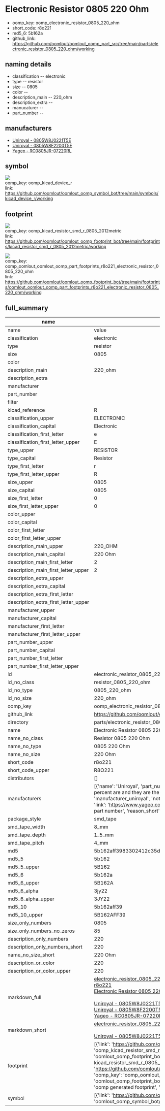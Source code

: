 # Electronic Resistor 0805 220 Ohm

  
* oomp_key: oomp_electronic_resistor_0805_220_ohm 
* short_code: r8o221
* md5_6: 5b162a  
* github_link: https://github.com/oomlout/oomlout_oomp_part_src/tree/main/parts/electronic_resistor_0805_220_ohm/working  
## naming details
* classification -- electronic
* type -- resistor
* size -- 0805
* color -- 
* description_main -- 220_ohm
* description_extra -- 
* manucaturer -- 
* part_number -- 


## manufacturers
* [Uniroyal - 0805W8J0221T5E]()  
* [Uniroyal - 0805W8F2200T5E]()  
* [Yageo - RC0805JR-07220RL](https://www.yageo.com/en/Chart/Download/pdf/RC0805JR-07220RL)  

## symbol

![](symbol/{index}/working/working_600.png)  
oomp_key: oomp_kicad_device_r  
link: https://github.com/oomlout/oomlout_oomp_symbol_bot/tree/main/symbols/kicad_device_r/working  

## footprint

![](footprint/{index}/working/working_600.png)  
oomp_key: oomp_kicad_resistor_smd_r_0805_2012metric  
link: https://github.com/oomlout/oomlout_oomp_footprint_bot/tree/main/footprints/kicad_resistor_smd_r_0805_2012metric/working  

![](footprint/{index}/working/working_600.png)  
oomp_key: oomp_oomlout_oomlout_oomp_part_footprints_r8o221_electronic_resistor_0805_220_ohm  
link: https://github.com/oomlout/oomlout_oomp_footprint_bot/tree/main/footprints/oomlout_oomlout_oomp_part_footprints_r8o221_electronic_resistor_0805_220_ohm/working  

## full_summary
| name | value | 
| --- | --- | 
| name | value | 
| classification | electronic | 
| type | resistor | 
| size | 0805 | 
| color |  | 
| description_main | 220_ohm | 
| description_extra |  | 
| manufacturer |  | 
| part_number |  | 
| filter |  | 
| kicad_reference | R | 
| classification_upper | ELECTRONIC | 
| classification_capital | Electronic | 
| classification_first_letter | e | 
| classification_first_letter_upper | E | 
| type_upper | RESISTOR | 
| type_capital | Resistor | 
| type_first_letter | r | 
| type_first_letter_upper | R | 
| size_upper | 0805 | 
| size_capital | 0805 | 
| size_first_letter | 0 | 
| size_first_letter_upper | 0 | 
| color_upper |  | 
| color_capital |  | 
| color_first_letter |  | 
| color_first_letter_upper |  | 
| description_main_upper | 220_OHM | 
| description_main_capital | 220 Ohm | 
| description_main_first_letter | 2 | 
| description_main_first_letter_upper | 2 | 
| description_extra_upper |  | 
| description_extra_capital |  | 
| description_extra_first_letter |  | 
| description_extra_first_letter_upper |  | 
| manufacturer_upper |  | 
| manufacturer_capital |  | 
| manufacturer_first_letter |  | 
| manufacturer_first_letter_upper |  | 
| part_number_upper |  | 
| part_number_capital |  | 
| part_number_first_letter |  | 
| part_number_first_letter_upper |  | 
| id | electronic_resistor_0805_220_ohm | 
| id_no_class | resistor_0805_220_ohm | 
| id_no_type | 0805_220_ohm | 
| id_no_size | 220_ohm | 
| oomp_key | oomp_electronic_resistor_0805_220_ohm | 
| github_link | https://github.com/oomlout/oomlout_oomp_part_src/tree/main/parts/electronic_resistor_0805_220_ohm/working | 
| directory | parts/electronic_resistor_0805_220_ohm | 
| name | Electronic Resistor 0805 220 Ohm | 
| name_no_class | Resistor 0805 220 Ohm | 
| name_no_type | 0805 220 Ohm | 
| name_no_size | 220 Ohm | 
| short_code | r8o221 | 
| short_code_upper | R8O221 | 
| distributors | [] | 
| manufacturers | [{'name': 'Uniroyal', 'part_number': '0805W8J0221T5E', 'link': '', 'id': 'manufacturer_uniroyal', 'note': {'reason': 'did this one first, but not in jlc pcb basic parts and 1 percent are and they are the same price', 'reason_short': 'not in jlc basic parts'}}, {'name': 'Uniroyal', 'part_number': '0805W8F2200T5E', 'link': '', 'id': 'manufacturer_uniroyal', 'note': {'reason': 'in the jlc basic parts catalogue', 'reason_short': 'jlc basic part'}}, {'name': 'Yageo', 'part_number': 'RC0805JR-07220RL', 'link': 'https://www.yageo.com/en/Chart/Download/pdf/RC0805JR-07220RL', 'id': 'manufacturer_yageo', 'note': {'reason': 'yageo is a commonly cross referenced part number', 'reason_short': 'available everywhere'}}] | 
| package_style | smd_tape | 
| smd_tape_width | 8_mm | 
| smd_tape_depth | 1_5_mm | 
| smd_tape_pitch | 4_mm | 
| md5 | 5b162aff3983302412c35d3a6a14a2a3 | 
| md5_5 | 5b162 | 
| md5_5_upper | 5B162 | 
| md5_6 | 5b162a | 
| md5_6_upper | 5B162A | 
| md5_6_alpha | 3jy22 | 
| md5_6_alpha_upper | 3JY22 | 
| md5_10 | 5b162aff39 | 
| md5_10_upper | 5B162AFF39 | 
| size_only_numbers | 0805 | 
| size_only_numbers_no_zeros | 85 | 
| description_only_numbers | 220 | 
| description_only_numbers_short | 220 | 
| name_no_size_short | 220 Ohm | 
| description_or_color | 220 | 
| description_or_color_upper | 220 | 
| markdown_full | [electronic_resistor_0805_220_ohm](https://github.com/oomlout/oomlout_oomp_part_src/tree/main/parts/electronic_resistor_0805_220_ohm/working)<br>[r8o221](https://github.com/oomlout/oomlout_oomp_part_src/tree/main/parts/electronic_resistor_0805_220_ohm/working)<br>[Electronic Resistor 0805 220 Ohm](https://github.com/oomlout/oomlout_oomp_part_src/tree/main/parts/electronic_resistor_0805_220_ohm/working)<br><br>[Uniroyal - 0805W8J0221T5E- not in jlc basic parts]() [(L)  ](https://www.lcsc.com/search?q=0805W8J0221T5E)[(D)  ](https://www.digikey.com/en/products?keywords=0805W8J0221T5E)[(M)  ](https://www.mouser.com/Search/Refine?Keyword=0805W8J0221T5E)[(N)  ](https://www.newark.com/search?st=0805W8J0221T5E)[(SZ)  ](https://so.szlcsc.com/global.html?k=0805W8J0221T5E)<br>[Uniroyal - 0805W8F2200T5E- jlc basic part]() [(L)  ](https://www.lcsc.com/search?q=0805W8F2200T5E)[(D)  ](https://www.digikey.com/en/products?keywords=0805W8F2200T5E)[(M)  ](https://www.mouser.com/Search/Refine?Keyword=0805W8F2200T5E)[(N)  ](https://www.newark.com/search?st=0805W8F2200T5E)[(SZ)  ](https://so.szlcsc.com/global.html?k=0805W8F2200T5E)<br>[Yageo - RC0805JR-07220RL- available everywhere](https://www.yageo.com/en/Chart/Download/pdf/RC0805JR-07220RL) [(L)  ](https://www.lcsc.com/search?q=RC0805JR-07220RL)[(D)  ](https://www.digikey.com/en/products?keywords=RC0805JR-07220RL)[(M)  ](https://www.mouser.com/Search/Refine?Keyword=RC0805JR-07220RL)[(N)  ](https://www.newark.com/search?st=RC0805JR-07220RL)[(SZ)  ](https://so.szlcsc.com/global.html?k=RC0805JR-07220RL)<br> | 
| markdown_short | [electronic_resistor_0805_220_ohm](https://github.com/oomlout/oomlout_oomp_part_src/tree/main/parts/electronic_resistor_0805_220_ohm/working)<br><br>[Uniroyal - 0805W8J0221T5E- not in jlc basic parts]()[Uniroyal - 0805W8F2200T5E- jlc basic part]()[Yageo - RC0805JR-07220RL- available everywhere](https://www.yageo.com/en/Chart/Download/pdf/RC0805JR-07220RL) | 
| footprint | [{'link': 'https://github.com/oomlout/oomlout_oomp_footprint_bot/tree/main/foootprntss/kicad_resistor_smd_r_0805_2012metric', 'oomp_key': 'oomp_kicad_resistor_smd_r_0805_2012metric', 'directory': 'oomlout_oomp_footprint_bot/footprints/kicad_resistor_smd_r_0805_2012metric//working/working.kicad_mod', 'note': 'source footprint kicad_resistor_smd_r_0805_2012metric', 'index': 0}, {'link': 'https://github.com/oomlout/oomlout_oomp_footprint_bot/tree/main/foootprntss/oomlout_oomlout_oomp_part_footprints_r8o221_electronic_resistor_0805_220_ohm', 'oomp_key': 'oomp_oomlout_oomlout_oomp_part_footprints_r8o221_electronic_resistor_0805_220_ohm', 'directory': 'oomlout_oomp_footprint_bot/footprints/oomlout_oomlout_oomp_part_footprints_r8o221_electronic_resistor_0805_220_ohm//working/working.kicad_mod', 'note': 'oomp generated footprint', 'index': 1}] | 
| symbol | [{'link': 'https://github.com/oomlout/oomlout_oomp_symbol_bot/tree/main/symbols/kicad_device_r', 'oomp_key': 'oomp_kicad_device_r', 'directory': 'oomlout_oomp_symbol_bot/symbols/kicad_device_r//working/working.kicad_sym', 'index': 0}] | 
